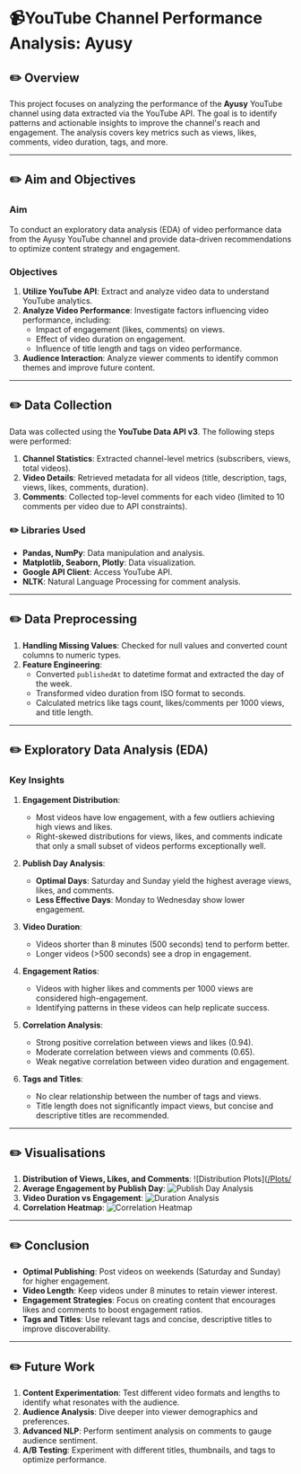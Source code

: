 # 📹YouTube Channel Performance Analysis: Ayusy

## ✏️ Overview
This project focuses on analyzing the performance of the **Ayusy** YouTube channel using data extracted via the YouTube API. The goal is to identify patterns and actionable insights to improve the channel's reach and engagement. The analysis covers key metrics such as views, likes, comments, video duration, tags, and more.

---

## ✏️ Aim and Objectives
### Aim
To conduct an exploratory data analysis (EDA) of video performance data from the Ayusy YouTube channel and provide data-driven recommendations to optimize content strategy and engagement.

### Objectives
1. **Utilize YouTube API**: Extract and analyze video data to understand YouTube analytics.
2. **Analyze Video Performance**: Investigate factors influencing video performance, including:
   - Impact of engagement (likes, comments) on views.
   - Effect of video duration on engagement.
   - Influence of title length and tags on video performance.
3. **Audience Interaction**: Analyze viewer comments to identify common themes and improve future content.

---

## ✏️ Data Collection
Data was collected using the **YouTube Data API v3**. The following steps were performed:
1. **Channel Statistics**: Extracted channel-level metrics (subscribers, views, total videos).
2. **Video Details**: Retrieved metadata for all videos (title, description, tags, views, likes, comments, duration).
3. **Comments**: Collected top-level comments for each video (limited to 10 comments per video due to API constraints).

### ✏️ Libraries Used
- **Pandas, NumPy**: Data manipulation and analysis.
- **Matplotlib, Seaborn, Plotly**: Data visualization.
- **Google API Client**: Access YouTube API.
- **NLTK**: Natural Language Processing for comment analysis.

---

## ✏️ Data Preprocessing
1. **Handling Missing Values**: Checked for null values and converted count columns to numeric types.
2. **Feature Engineering**:
   - Converted `publishedAt` to datetime format and extracted the day of the week.
   - Transformed video duration from ISO format to seconds.
   - Calculated metrics like tags count, likes/comments per 1000 views, and title length.

---

## ✏️ Exploratory Data Analysis (EDA)
### Key Insights
1. **Engagement Distribution**:
   - Most videos have low engagement, with a few outliers achieving high views and likes.
   - Right-skewed distributions for views, likes, and comments indicate that only a small subset of videos performs exceptionally well.

2. **Publish Day Analysis**:
   - **Optimal Days**: Saturday and Sunday yield the highest average views, likes, and comments.
   - **Less Effective Days**: Monday to Wednesday show lower engagement.

3. **Video Duration**:
   - Videos shorter than 8 minutes (500 seconds) tend to perform better.
   - Longer videos (>500 seconds) see a drop in engagement.

4. **Engagement Ratios**:
   - Videos with higher likes and comments per 1000 views are considered high-engagement.
   - Identifying patterns in these videos can help replicate success.

5. **Correlation Analysis**:
   - Strong positive correlation between views and likes (0.94).
   - Moderate correlation between views and comments (0.65).
   - Weak negative correlation between video duration and engagement.

6. **Tags and Titles**:
   - No clear relationship between the number of tags and views.
   - Title length does not significantly impact views, but concise and descriptive titles are recommended.

---

## ✏️ Visualisations
1. **Distribution of Views, Likes, and Comments**:
   ![Distribution Plots]([/Plots/](https://github.com/ayusyagol11/Plots/1.DistributionofViews,likesandcomments.png?raw=true)
2. **Average Engagement by Publish Day**:
   ![Publish Day Analysis](https://github.com/ayusyagol11/Plots/1.DistributionofViews,likesandcomments.png?raw=true)
3. **Video Duration vs Engagement**:
   ![Duration Analysis](https://github.com/ayusyagol11/Plots/1.DistributionofViews,likesandcomments.png?raw=true)
4. **Correlation Heatmap**:
   ![Correlation Heatmap](https://github.com/ayusyagol11/Plots/1.DistributionofViews,likesandcomments.png?raw=true)

---

## ✏️ Conclusion
- **Optimal Publishing**: Post videos on weekends (Saturday and Sunday) for higher engagement.
- **Video Length**: Keep videos under 8 minutes to retain viewer interest.
- **Engagement Strategies**: Focus on creating content that encourages likes and comments to boost engagement ratios.
- **Tags and Titles**: Use relevant tags and concise, descriptive titles to improve discoverability.

---

## ✏️ Future Work
1. **Content Experimentation**: Test different video formats and lengths to identify what resonates with the audience.
2. **Audience Analysis**: Dive deeper into viewer demographics and preferences.
3. **Advanced NLP**: Perform sentiment analysis on comments to gauge audience sentiment.
4. **A/B Testing**: Experiment with different titles, thumbnails, and tags to optimize performance.
